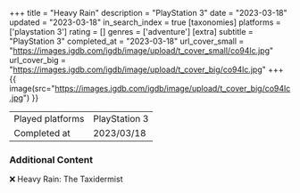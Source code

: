 +++
title = "Heavy Rain"
description = "PlayStation 3"
date = "2023-03-18"
updated = "2023-03-18"
in_search_index = true
[taxonomies]
platforms = ['playstation 3']
rating = []
genres = ['adventure']
[extra]
subtitle = "PlayStation 3"
completed_at = "2023-03-18"
url_cover_small = "https://images.igdb.com/igdb/image/upload/t_cover_small/co94lc.jpg"
url_cover_big = "https://images.igdb.com/igdb/image/upload/t_cover_big/co94lc.jpg"
+++
{{ image(src="https://images.igdb.com/igdb/image/upload/t_cover_big/co94lc.jpg") }}

|              |            |
| ------------ | ---------- |
| Played platforms    | PlayStation 3 |
| Completed at | 2023/03/18 |



### Additional Content


❌ Heavy Rain: The Taxidermist